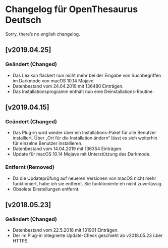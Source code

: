# Changelog für OpenThesaurus Deutsch

Sorry, there’s no english changelog.

## [v2019.04.25]

### Geändert (Changed)

- Das Lexikon flackert nun nicht mehr bei der Eingabe von Suchbegriffen im Darkmode von macOS 10.14 Mojave.
- Datenbestand vom 24.04.2019 mit 136480 Einträgen.
- Das Installationsprogramm enthält nun eine Deinstallations-Routine.

## [v2019.04.15]

### Geändert (Changed)

- Das Plug-in wird wieder über ein Installations-Paket für alle Benutzer installiert. Über „Ort für die Installation ändern“ lässt es sich weiterhin für einzelne Benutzer installieren.
- Datenbestand vom 14.04.2019 mit 136354 Einträgen.
- Update für macOS 10.14 Mojave mit Unterstützung des Darkmode.

### Entfernt (Removed)

- Da die Updateprüfung auf neueren Versionen von macOS nicht mehr funktioniert, habe ich sie entfernt. Sie funktionierte eh nicht zuverlässig.
- Obsolete Einstellungen entfernt.

## [v2018.05.23]

### Geändert (Changed)

- Datenbestand vom 22.5.2018 mit 131901 Einträgen.
- Der im Plug-in integrierte Update-Check geschieht ab v2018.05.23 über HTTPS.
